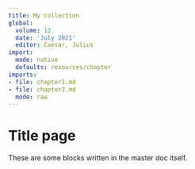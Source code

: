 ```yaml
---
title: My collection
global: 
  volume: 12
  date: 'July 2021'
  editor: Caesar, Julius
import:
  mode: native
  defaults: resources/chapter
imports:
- file: chapter1.md
- file: chapter2.md
  mode: raw
---
```


# Title page

These are some blocks written in the master doc itself.